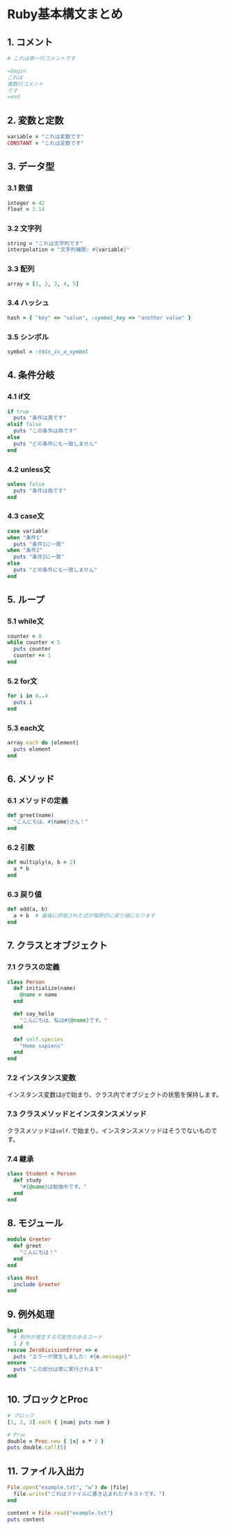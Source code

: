 # Ruby基本構文まとめ

## 1. コメント

```ruby
# これは単一行コメントです

=begin
これは
複数行コメント
です
=end
```

## 2. 変数と定数

```ruby
variable = "これは変数です"
CONSTANT = "これは定数です"
```

## 3. データ型

### 3.1 数値

```ruby
integer = 42
float = 3.14
```

### 3.2 文字列

```ruby
string = "これは文字列です"
interpolation = "文字列補間: #{variable}"
```

### 3.3 配列

```ruby
array = [1, 2, 3, 4, 5]
```

### 3.4 ハッシュ

```ruby
hash = { "key" => "value", :symbol_key => "another value" }
```

### 3.5 シンボル

```ruby
symbol = :this_is_a_symbol
```

## 4. 条件分岐

### 4.1 if文

```ruby
if true
  puts "条件は真です"
elsif false
  puts "この条件は偽です"
else
  puts "どの条件にも一致しません"
end
```

### 4.2 unless文

```ruby
unless false
  puts "条件は偽です"
end
```

### 4.3 case文

```ruby
case variable
when "条件1"
  puts "条件1に一致"
when "条件2"
  puts "条件2に一致"
else
  puts "どの条件にも一致しません"
end
```

## 5. ループ

### 5.1 while文

```ruby
counter = 0
while counter < 5
  puts counter
  counter += 1
end
```

### 5.2 for文

```ruby
for i in 0..4
  puts i
end
```

### 5.3 each文

```ruby
array.each do |element|
  puts element
end
```

## 6. メソッド

### 6.1 メソッドの定義

```ruby
def greet(name)
  "こんにちは、#{name}さん！"
end
```

### 6.2 引数

```ruby
def multiply(a, b = 2)
  a * b
end
```

### 6.3 戻り値

```ruby
def add(a, b)
  a + b  # 最後に評価された式が暗黙的に戻り値になります
end
```

## 7. クラスとオブジェクト

### 7.1 クラスの定義

```ruby
class Person
  def initialize(name)
    @name = name
  end

  def say_hello
    "こんにちは、私は#{@name}です。"
  end

  def self.species
    "Homo sapiens"
  end
end
```

### 7.2 インスタンス変数

インスタンス変数は`@`で始まり、クラス内でオブジェクトの状態を保持します。

### 7.3 クラスメソッドとインスタンスメソッド

クラスメソッドは`self.`で始まり、インスタンスメソッドはそうでないものです。

### 7.4 継承

```ruby
class Student < Person
  def study
    "#{@name}は勉強中です。"
  end
end
```

## 8. モジュール

```ruby
module Greeter
  def greet
    "こんにちは！"
  end
end

class Host
  include Greeter
end
```

## 9. 例外処理

```ruby
begin
  # 例外が発生する可能性のあるコード
  1 / 0
rescue ZeroDivisionError => e
  puts "エラーが発生しました: #{e.message}"
ensure
  puts "この部分は常に実行されます"
end
```

## 10. ブロックとProc

```ruby
# ブロック
[1, 2, 3].each { |num| puts num }

# Proc
double = Proc.new { |x| x * 2 }
puts double.call(5)
```

## 11. ファイル入出力

```ruby
File.open("example.txt", "w") do |file|
  file.write("これはファイルに書き込まれたテキストです。")
end

content = File.read("example.txt")
puts content
```

